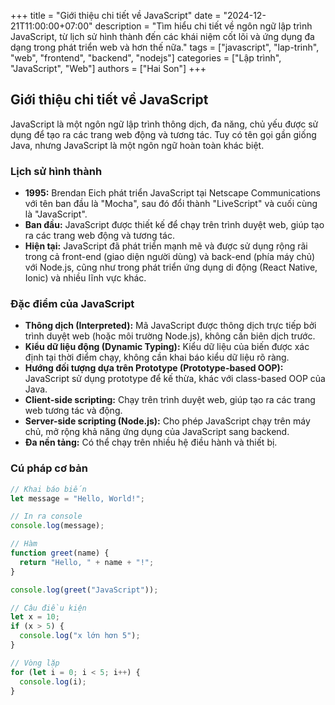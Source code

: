 +++
title = "Giới thiệu chi tiết về JavaScript"
date = "2024-12-21T11:00:00+07:00"
description = "Tìm hiểu chi tiết về ngôn ngữ lập trình JavaScript, từ lịch sử hình thành đến các khái niệm cốt lõi và ứng dụng đa dạng trong phát triển web và hơn thế nữa."
tags = ["javascript", "lap-trinh", "web", "frontend", "backend", "nodejs"]
categories = ["Lập trình", "JavaScript", "Web"]
authors = ["Hai Son"]
+++

## Giới thiệu chi tiết về JavaScript

JavaScript là một ngôn ngữ lập trình thông dịch, đa năng, chủ yếu được sử dụng để tạo ra các trang web động và tương tác. Tuy có tên gọi gần giống Java, nhưng JavaScript là một ngôn ngữ hoàn toàn khác biệt.

### Lịch sử hình thành

*   **1995:** Brendan Eich phát triển JavaScript tại Netscape Communications với tên ban đầu là "Mocha", sau đó đổi thành "LiveScript" và cuối cùng là "JavaScript".
*   **Ban đầu:** JavaScript được thiết kế để chạy trên trình duyệt web, giúp tạo ra các trang web động và tương tác.
*   **Hiện tại:** JavaScript đã phát triển mạnh mẽ và được sử dụng rộng rãi trong cả front-end (giao diện người dùng) và back-end (phía máy chủ) với Node.js, cũng như trong phát triển ứng dụng di động (React Native, Ionic) và nhiều lĩnh vực khác.

### Đặc điểm của JavaScript

*   **Thông dịch (Interpreted):** Mã JavaScript được thông dịch trực tiếp bởi trình duyệt web (hoặc môi trường Node.js), không cần biên dịch trước.
*   **Kiểu dữ liệu động (Dynamic Typing):** Kiểu dữ liệu của biến được xác định tại thời điểm chạy, không cần khai báo kiểu dữ liệu rõ ràng.
*   **Hướng đối tượng dựa trên Prototype (Prototype-based OOP):** JavaScript sử dụng prototype để kế thừa, khác với class-based OOP của Java.
*   **Client-side scripting:** Chạy trên trình duyệt web, giúp tạo ra các trang web tương tác và động.
*   **Server-side scripting (Node.js):** Cho phép JavaScript chạy trên máy chủ, mở rộng khả năng ứng dụng của JavaScript sang backend.
*   **Đa nền tảng:** Có thể chạy trên nhiều hệ điều hành và thiết bị.

### Cú pháp cơ bản

```javascript
// Khai báo biến
let message = "Hello, World!";

// In ra console
console.log(message);

// Hàm
function greet(name) {
  return "Hello, " + name + "!";
}

console.log(greet("JavaScript"));

// Câu điều kiện
let x = 10;
if (x > 5) {
  console.log("x lớn hơn 5");
}

// Vòng lặp
for (let i = 0; i < 5; i++) {
  console.log(i);
}